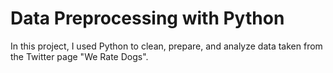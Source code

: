 # Data Preprocessing with Python
In this project, I used Python to clean, prepare, and analyze data taken from the Twitter page "We Rate Dogs". 
